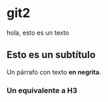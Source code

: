 # git2
hola, esto es un texto
## Esto es un subtítulo
Un párrafo con texto **en negrita**.
### Un equivalente a H3